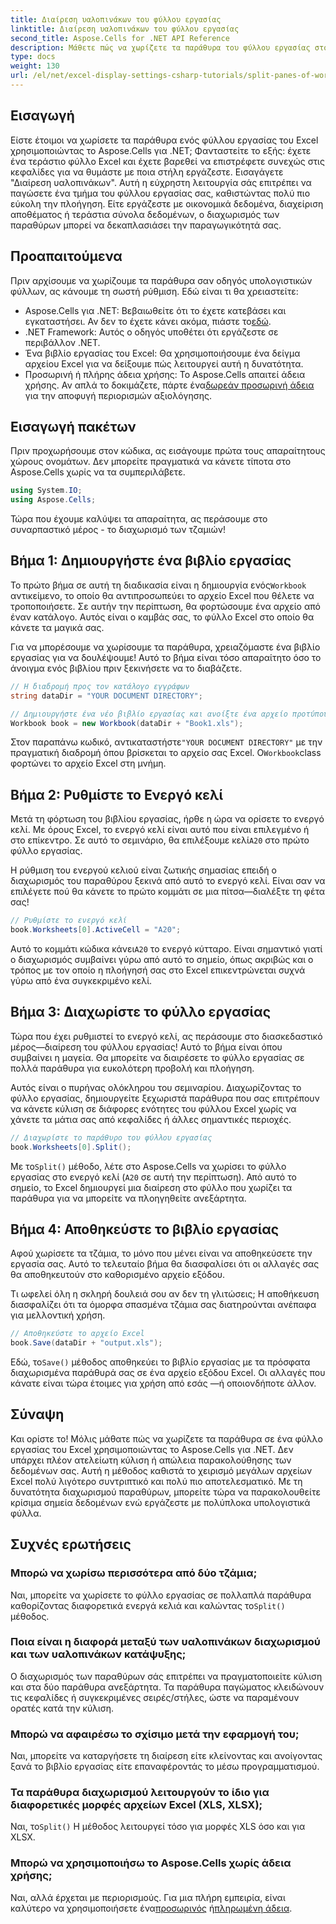 ```yaml
---
title: Διαίρεση υαλοπινάκων του φύλλου εργασίας
linktitle: Διαίρεση υαλοπινάκων του φύλλου εργασίας
second_title: Aspose.Cells for .NET API Reference
description: Μάθετε πώς να χωρίζετε τα παράθυρα του φύλλου εργασίας στο Aspose.Cells για .NET με τον αναλυτικό οδηγό μας. Βελτιώστε την πλοήγηση αρχείων Excel με αυτό το εύκολο σεμινάριο.
type: docs
weight: 130
url: /el/net/excel-display-settings-csharp-tutorials/split-panes-of-worksheet/
---
```

## Εισαγωγή

Είστε έτοιμοι να χωρίσετε τα παράθυρα ενός φύλλου εργασίας του Excel χρησιμοποιώντας το Aspose.Cells για .NET; Φανταστείτε το εξής: έχετε ένα τεράστιο φύλλο Excel και έχετε βαρεθεί να επιστρέφετε συνεχώς στις κεφαλίδες για να θυμάστε με ποια στήλη εργάζεστε. Εισαγάγετε "Διαίρεση υαλοπινάκων". Αυτή η εύχρηστη λειτουργία σάς επιτρέπει να παγώσετε ένα τμήμα του φύλλου εργασίας σας, καθιστώντας πολύ πιο εύκολη την πλοήγηση. Είτε εργάζεστε με οικονομικά δεδομένα, διαχείριση αποθέματος ή τεράστια σύνολα δεδομένων, ο διαχωρισμός των παραθύρων μπορεί να δεκαπλασιάσει την παραγωγικότητά σας. 

## Προαπαιτούμενα

Πριν αρχίσουμε να χωρίζουμε τα παράθυρα σαν οδηγός υπολογιστικών φύλλων, ας κάνουμε τη σωστή ρύθμιση. Εδώ είναι τι θα χρειαστείτε:

-  Aspose.Cells για .NET: Βεβαιωθείτε ότι το έχετε κατεβάσει και εγκαταστήσει. Αν δεν το έχετε κάνει ακόμα, πιάστε το[εδώ](https://releases.aspose.com/cells/net/).
- .NET Framework: Αυτός ο οδηγός υποθέτει ότι εργάζεστε σε περιβάλλον .NET.
- Ένα βιβλίο εργασίας του Excel: Θα χρησιμοποιήσουμε ένα δείγμα αρχείου Excel για να δείξουμε πώς λειτουργεί αυτή η δυνατότητα.
-  Προσωρινή ή πλήρης άδεια χρήσης: Το Aspose.Cells απαιτεί άδεια χρήσης. Αν απλά το δοκιμάζετε, πάρτε ένα[δωρεάν προσωρινή άδεια](https://purchase.aspose.com/temporary-license/) για την αποφυγή περιορισμών αξιολόγησης.

## Εισαγωγή πακέτων

Πριν προχωρήσουμε στον κώδικα, ας εισάγουμε πρώτα τους απαραίτητους χώρους ονομάτων. Δεν μπορείτε πραγματικά να κάνετε τίποτα στο Aspose.Cells χωρίς να τα συμπεριλάβετε.

```csharp
using System.IO;
using Aspose.Cells;
```

Τώρα που έχουμε καλύψει τα απαραίτητα, ας περάσουμε στο συναρπαστικό μέρος - το διαχωρισμό των τζαμιών!

## Βήμα 1: Δημιουργήστε ένα βιβλίο εργασίας

 Το πρώτο βήμα σε αυτή τη διαδικασία είναι η δημιουργία ενός`Workbook` αντικείμενο, το οποίο θα αντιπροσωπεύει το αρχείο Excel που θέλετε να τροποποιήσετε. Σε αυτήν την περίπτωση, θα φορτώσουμε ένα αρχείο από έναν κατάλογο. Αυτός είναι ο καμβάς σας, το φύλλο Excel στο οποίο θα κάνετε τα μαγικά σας.

Για να μπορέσουμε να χωρίσουμε τα παράθυρα, χρειαζόμαστε ένα βιβλίο εργασίας για να δουλέψουμε! Αυτό το βήμα είναι τόσο απαραίτητο όσο το άνοιγμα ενός βιβλίου πριν ξεκινήσετε να το διαβάζετε.

```csharp
// Η διαδρομή προς τον κατάλογο εγγράφων
string dataDir = "YOUR DOCUMENT DIRECTORY";

// Δημιουργήστε ένα νέο βιβλίο εργασίας και ανοίξτε ένα αρχείο προτύπου
Workbook book = new Workbook(dataDir + "Book1.xls");
```

 Στον παραπάνω κωδικό, αντικαταστήστε`"YOUR DOCUMENT DIRECTORY"` με την πραγματική διαδρομή όπου βρίσκεται το αρχείο σας Excel. Ο`Workbook`class φορτώνει το αρχείο Excel στη μνήμη.

## Βήμα 2: Ρυθμίστε το Ενεργό κελί

 Μετά τη φόρτωση του βιβλίου εργασίας, ήρθε η ώρα να ορίσετε το ενεργό κελί. Με όρους Excel, το ενεργό κελί είναι αυτό που είναι επιλεγμένο ή στο επίκεντρο. Σε αυτό το σεμινάριο, θα επιλέξουμε κελί`A20` στο πρώτο φύλλο εργασίας.

Η ρύθμιση του ενεργού κελιού είναι ζωτικής σημασίας επειδή ο διαχωρισμός του παραθύρου ξεκινά από αυτό το ενεργό κελί. Είναι σαν να επιλέγετε πού θα κάνετε το πρώτο κομμάτι σε μια πίτσα—διαλέξτε τη φέτα σας!

```csharp
// Ρυθμίστε το ενεργό κελί
book.Worksheets[0].ActiveCell = "A20";
```

 Αυτό το κομμάτι κώδικα κάνει`A20` το ενεργό κύτταρο. Είναι σημαντικό γιατί ο διαχωρισμός συμβαίνει γύρω από αυτό το σημείο, όπως ακριβώς και ο τρόπος με τον οποίο η πλοήγησή σας στο Excel επικεντρώνεται συχνά γύρω από ένα συγκεκριμένο κελί.

## Βήμα 3: Διαχωρίστε το φύλλο εργασίας

Τώρα που έχει ρυθμιστεί το ενεργό κελί, ας περάσουμε στο διασκεδαστικό μέρος—διαίρεση του φύλλου εργασίας! Αυτό το βήμα είναι όπου συμβαίνει η μαγεία. Θα μπορείτε να διαιρέσετε το φύλλο εργασίας σε πολλά παράθυρα για ευκολότερη προβολή και πλοήγηση.

Αυτός είναι ο πυρήνας ολόκληρου του σεμιναρίου. Διαχωρίζοντας το φύλλο εργασίας, δημιουργείτε ξεχωριστά παράθυρα που σας επιτρέπουν να κάνετε κύλιση σε διάφορες ενότητες του φύλλου Excel χωρίς να χάνετε τα μάτια σας από κεφαλίδες ή άλλες σημαντικές περιοχές.

```csharp
// Διαχωρίστε το παράθυρο του φύλλου εργασίας
book.Worksheets[0].Split();
```

 Με το`Split()` μέθοδο, λέτε στο Aspose.Cells να χωρίσει το φύλλο εργασίας στο ενεργό κελί (`A20` σε αυτή την περίπτωση). Από αυτό το σημείο, το Excel δημιουργεί μια διαίρεση στο φύλλο που χωρίζει τα παράθυρα για να μπορείτε να πλοηγηθείτε ανεξάρτητα.

## Βήμα 4: Αποθηκεύστε το βιβλίο εργασίας

Αφού χωρίσετε τα τζάμια, το μόνο που μένει είναι να αποθηκεύσετε την εργασία σας. Αυτό το τελευταίο βήμα θα διασφαλίσει ότι οι αλλαγές σας θα αποθηκευτούν στο καθορισμένο αρχείο εξόδου.

Τι ωφελεί όλη η σκληρή δουλειά σου αν δεν τη γλιτώσεις; Η αποθήκευση διασφαλίζει ότι τα όμορφα σπασμένα τζάμια σας διατηρούνται ανέπαφα για μελλοντική χρήση.

```csharp
// Αποθηκεύστε το αρχείο Excel
book.Save(dataDir + "output.xls");
```

 Εδώ, το`Save()` μέθοδος αποθηκεύει το βιβλίο εργασίας με τα πρόσφατα διαχωρισμένα παράθυρά σας σε ένα αρχείο εξόδου Excel. Οι αλλαγές που κάνατε είναι τώρα έτοιμες για χρήση από εσάς —ή οποιονδήποτε άλλον.

## Σύναψη

Και ορίστε το! Μόλις μάθατε πώς να χωρίζετε τα παράθυρα σε ένα φύλλο εργασίας του Excel χρησιμοποιώντας το Aspose.Cells για .NET. Δεν υπάρχει πλέον ατελείωτη κύλιση ή απώλεια παρακολούθησης των δεδομένων σας. Αυτή η μέθοδος καθιστά το χειρισμό μεγάλων αρχείων Excel πολύ λιγότερο συντριπτικό και πολύ πιο αποτελεσματικό. Με τη δυνατότητα διαχωρισμού παραθύρων, μπορείτε τώρα να παρακολουθείτε κρίσιμα σημεία δεδομένων ενώ εργάζεστε με πολύπλοκα υπολογιστικά φύλλα.

## Συχνές ερωτήσεις

### Μπορώ να χωρίσω περισσότερα από δύο τζάμια;  
 Ναι, μπορείτε να χωρίσετε το φύλλο εργασίας σε πολλαπλά παράθυρα καθορίζοντας διαφορετικά ενεργά κελιά και καλώντας το`Split()` μέθοδος.

### Ποια είναι η διαφορά μεταξύ των υαλοπινάκων διαχωρισμού και των υαλοπινάκων κατάψυξης;  
Ο διαχωρισμός των παραθύρων σάς επιτρέπει να πραγματοποιείτε κύλιση και στα δύο παράθυρα ανεξάρτητα. Τα παράθυρα παγώματος κλειδώνουν τις κεφαλίδες ή συγκεκριμένες σειρές/στήλες, ώστε να παραμένουν ορατές κατά την κύλιση.

### Μπορώ να αφαιρέσω το σχίσιμο μετά την εφαρμογή του;  
Ναι, μπορείτε να καταργήσετε τη διαίρεση είτε κλείνοντας και ανοίγοντας ξανά το βιβλίο εργασίας είτε επαναφέροντάς το μέσω προγραμματισμού.

### Τα παράθυρα διαχωρισμού λειτουργούν το ίδιο για διαφορετικές μορφές αρχείων Excel (XLS, XLSX);  
 Ναι, το`Split()` Η μέθοδος λειτουργεί τόσο για μορφές XLS όσο και για XLSX.

### Μπορώ να χρησιμοποιήσω το Aspose.Cells χωρίς άδεια χρήσης;  
 Ναι, αλλά έρχεται με περιορισμούς. Για μια πλήρη εμπειρία, είναι καλύτερο να χρησιμοποιήσετε ένα[προσωρινός](https://purchase.aspose.com/temporary-license/) ή[πληρωμένη άδεια](https://purchase.aspose.com/buy).